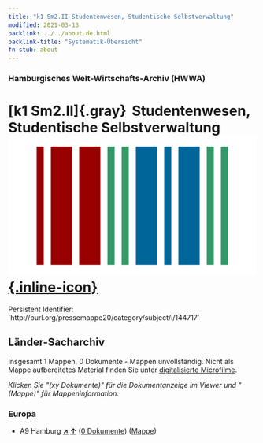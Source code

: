 ```yaml
---
title: "k1 Sm2.II Studentenwesen, Studentische Selbstverwaltung"
modified: 2021-03-13
backlink: ../../about.de.html
backlink-title: "Systematik-Übersicht"
fn-stub: about
---
```


### Hamburgisches Welt-Wirtschafts-Archiv (HWWA)

# [k1 Sm2.II]{.gray}&#8201; Studentenwesen, Studentische Selbstverwaltung &#160; [![Wikidata](/images/Wikidata-logo.svg "Wikidata"){.inline-icon}](http://www.wikidata.org/entity/Q104700166)

<div class="hint">Persistent Identifier: `http://purl.org/pressemappe20/category/subject/i/144717`</div>







## Länder-Sacharchiv




Insgesamt 1 Mappen, 0 Dokumente - Mappen unvollständig.
Nicht als Mappe aufbereitetes Material finden Sie unter [digitalisierte Microfilme](/film/h1_sh.de.html).

_Klicken Sie "(xy Dokumente)" für die Dokumentanzeige im Viewer und "(Mappe)" für Mappeninformation._




### Europa

- A9 Hamburg [**&nearr;**](../../../geo/i/140905/about.de.html "Hamburg (alle Mappen)") [**&uarr;**](../../../geo/about.de.html#A9 "Ländersystematik") (<a href="https://pm20.zbw.eu/iiifview/folder/sh/140905,144717" title="über: Hamburg : Studentenwesen, Studentische Selbstverwaltung" target="_blank">0 Dokumente</a>) ([Mappe](../../../../folder/sh/1409xx/140905/1447xx/144717/about.de.html))








